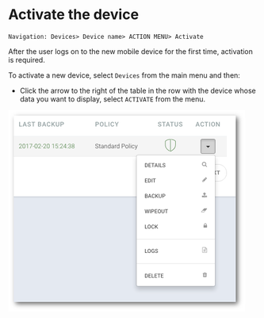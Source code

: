 # Activate the device

```text
Navigation: Devices> Device name> ACTION MENU> Activate
```

After the user logs on to the new mobile device for the first time, activation is required.

To activate a new device, select `Devices` from the main menu and then:

* Click the arrow to the right of the table in the row with the device whose data you want to display, select `ACTIVATE` from the menu.

![](../../.gitbook/assets/devicesaction%20%281%29.png)

